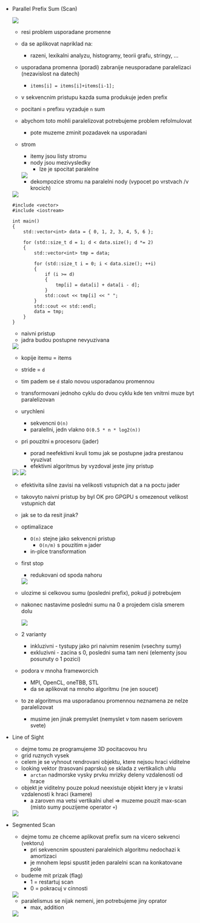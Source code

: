 - Parallel Prefix Sum (Scan)


    <img src="../images/08-prefix/01.png">

    - resi problem usporadane promenne
    - da se aplikovat napriklad na:
        - razeni, lexikalni analyzu, histogramy, teorii grafu, stringy, ...

    - usporadana promenna (poradi) zabranije neusporadane paralelizaci (nezavislost na datech)
        - `items[i] = items[i]+items[i-1];`
    - v sekvencnim pristupu kazda suma produkuje jeden prefix
    - pocitani `n` prefixu vyzaduje `n` sum
    - abychom toto mohli paralelizovat potrebujeme problem refolmulovat
        - pote muzeme zminit pozadavek na usporadani
    - strom
        - itemy jsou listy stromu
        - nody jsou mezivysledky
            - lze je spocitat paralelne 

        <img src="../images/08-prefix/02.png">

        - dekompozice stromu na paralelni nody (vypocet po vrstvach /v krocich)

    <img src="../images/08-prefix/03.png">

    ```
    #include <vector>
    #include <iostream>

    int main()
    {
        std::vector<int> data = { 0, 1, 2, 3, 4, 5, 6 };

        for (std::size_t d = 1; d < data.size(); d *= 2)
        {
            std::vector<int> tmp = data;

            for (std::size_t i = 0; i < data.size(); ++i)
            {
                if (i >= d)
                {
                    tmp[i] = data[i] + data[i - d];
                }
                std::cout << tmp[i] << " ";
            }
            std::cout << std::endl;
            data = tmp;
        }
    }
    ```

    - naivni pristup
    - jadra budou postupne nevyuzivana

    <img src="../images/08-prefix/01.png">

    - kopije itemu = items
    - stride = `d`
    - tim padem se `d` stalo novou usporadanou promennou
    - transformovani jednoho cyklu do dvou cyklu kde ten vnitrni muze byt paralelizovan

    - urychleni
        - sekvencni `O(n)`
        - paralellni, jedn vlakno `O(0.5 * n * log2(n))`
    - pri pouzitni `m` procesoru (jader)
        - porad neefektivni kvuli tomu jak se postupne jadra prestanou vyuzivat
        - efektivni algoritmus by vyzdoval jeste jiny pristup

    <img src="../images/08-prefix/05.png">

    <img src="../images/08-prefix/06.png">

    - efektivita silne zavisi na velikosti vstupnich dat a na poctu jader
    - takovyto naivni pristup by byl OK pro GPGPU s omezenout velikost vstupnich dat
    - jak se to da resit jinak?
    
    - optimalizace
        - `O(n)` stejne jako sekvencni pristup
            - `O(n/m)` s pouzitim `m` jader
        - in-plce transformation
    - first stop
        - redukovani od spoda nahoru

        <img src="../images/08-prefix/07.png">

    - ulozime si celkovou sumu (posledni prefix), pokud ji potrebujem
    - nakonec nastavime posledni sumu na 0 a projedem cisla smerem dolu

        <img src="../images/08-prefix/08.png">

    - 2 varianty
        - inkluzivni - tystupy jako pri naivnim resenim (vsechny sumy)
        - exkluzivni - zacina s 0, posledni suma tam neni (elementy jsou posunuty o 1 pozici)
    - podora v mnoha frameworcich
        - MPI, OpenCL, oneTBB, STL
        - da se aplikovat na mnoho algoritmu (ne jen soucet)
    - to ze algoritmus ma usporadanou promennou neznamena ze nelze paralelizovat
        - musime jen jinak premyslet (nemyslet v tom nasem seriovem svete)

- Line of Sight
    - dejme tomu ze programujeme 3D pocitacovou hru
    - grid ruznych vysek
    - celem je se vyhnout rendrovani objektu, ktere nejsou hraci viditelne
    - looking vektor (trasovani paprsku) se sklada z vertikalich uhlu
        - `arctan` nadmorske vysky prvku mrizky deleny vzdaleností od hrace
    - objekt je viditelny pouze pokud neexistuje objekt ktery je v kratsi vzdalenosti k hraci (kamere)
        - a zaroven ma vetsi vertikalni uhel => muzeme pouzit max-scan (misto sumy pouzijeme operator `+`)

    <img src="../images/08-prefix/09.png">

- Segmented Scan
    - dejme tomu ze chceme aplikovat prefix sum na vicero sekvenci (vektoru)
        - pri sekvencnim spousteni paralelnich algoritmu nedochazi k amortizaci
        - je mnohem lepsi spustit jeden paralelni scan na konkatovane pole
    - budeme mit prizak (flag)
        - 1 = restartuj scan
        - 0 = pokracuj v cinnosti

    <img src="../images/08-prefix/10.png">
    
    - paralelismus se nijak nemeni, jen potrebujeme jiny oprator
        - max, addition

    <img src="../images/08-prefix/11.png">